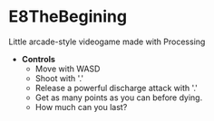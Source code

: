 # E8TheBegining
Little arcade-style videogame made with Processing
- **Controls**
   - Move with WASD
   - Shoot with '.'
   - Release a powerful discharge attack with '.'
   - Get as many points as you can before dying.
   - How much can you last?
